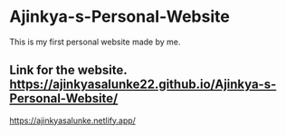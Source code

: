 # Ajinkya-s-Personal-Website
This is my first personal website made by me.

Link for the website.
https://ajinkyasalunke22.github.io/Ajinkya-s-Personal-Website/
-
https://ajinkyasalunke.netlify.app/
